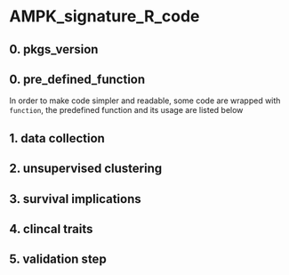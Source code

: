 # AMPK_signature_R_code
## 0. pkgs_version


## 0. pre_defined_function

In order to make code simpler and readable, some code are wrapped with `function`, the predefined function and its usage are listed below

## 1. data collection


## 2. unsupervised clustering 


## 3. survival implications


## 4. clincal traits


## 5. validation step

